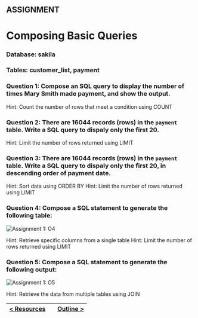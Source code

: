 ## ASSIGNMENT

# Composing Basic Queries

### Database: sakila
### Tables: customer_list, payment


### Question 1: Compose an SQL query to display the number of times Mary Smith made payment, and show the output.

Hint: Count the number of rows that meet a condition using COUNT



### Question 2: There are 16044 records (rows) in the `payment` table. Write a SQL query to dispaly only the first 20.

Hint: Limit the number of rows returned using LIMIT



### Question 3: There are 16044 records (rows) in the `payment` table. Write a SQL query to dispaly only the first 20, in descending order of payment date.

Hint: Sort data using ORDER BY
Hint: Limit the number of rows returned using LIMIT



### Question 4: Compose a SQL statement to generate the following table: 

![Assignment 1: O4](https://sqlfordatascience.com.ng/img/week1/assignment/assignment1-Q4.png "Assignment 1, Question 4")

Hint: Retrieve specific columns from a single table
Hint: Limit the number of rows returned using LIMIT



### Question 5: Compose a SQL statement to generate the following output: 

![Assignment 1: O5](https://sqlfordatascience.com.ng/img/week1/assignment/assignment1-Q5.png "Assignment 1, Question 5")

Hint: Retrieve the data from multiple tables using JOIN


|[< Resources](resources.md)|         | [Outline >](outline.md)|
|:-------------------------:|:-------:|:----------------------:|